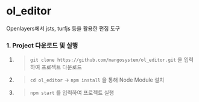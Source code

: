 # ol_editor
Openlayers에서 jsts, turfjs 등을 활용한 편집 도구


### 1. Project 다운로드 및 실행

1.  > `git clone https://github.com/mangosystem/ol_editor.git` 을 입력하여 프로젝트 다운로드
2.  > `cd ol_editor` → `npm install` 을 통해 Node Module 설치
3.  > `npm start` 를 입력하여 프로젝트 실행
